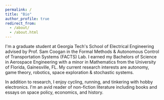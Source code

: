 ```yaml
---
permalink: /
title: "Bio"
author_profile: true
redirect_from: 
  - /about/
  - /about.html
---
```


I'm a graduate student at Georgia Tech's School of Electrical Engineering advised by Prof. Sam Coogan in the Formal Methods & Autonomous Control of Transportation Systems (FACTS) Lab. I earned my Bachelors of Science in Aerospace Engineering with a minor in Mathematics from the University of Florida, Gainesville, FL. My current research interests are autonomy, game theory, robotics, space exploration & stochastic systems.

In addition to research, I enjoy cycling, running, and tinkering with hobby electronics. I'm an avid reader of non-fiction literature including books and essays on space policy, economics, and history.

